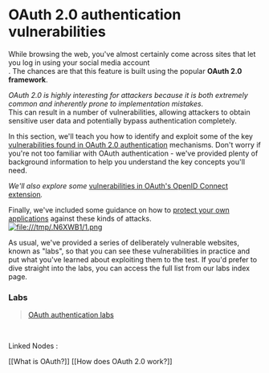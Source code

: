 # OAuth 2.0 authentication vulnerabilities

While browsing the web, you've almost certainly come across sites that let you log in using your social media account  
. The chances are that this feature is built using the popular **OAuth 2.0 framework**.  
  
_OAuth 2.0 is highly interesting for attackers because it is both extremely common and inherently prone to implementation mistakes._  
This can result in a number of vulnerabilities, allowing attackers to obtain sensitive user data and potentially bypass authentication completely.  
  
In this section, we'll teach you how to identify and exploit some of the key [vulnerabilities found in OAuth 2.0 authentication](https://portswigger.net/web-security/oauth#exploiting-oauth-authentication-vulnerabilities) mechanisms. Don't worry if you're not too familiar with OAuth authentication - we've provided plenty of background information to help you understand the key concepts you'll need.  
  
_We'll also explore some_ [vulnerabilities in OAuth's OpenID Connect extension](https://portswigger.net/web-security/oauth/openid#openid-connect-vulnerabilities)_._  
  
  
Finally, we've included some guidance on how to [protect your own applications](https://portswigger.net/web-security/oauth/preventing) against these kinds of attacks.  
[![file:///tmp/.N6XWB1/1.png](file:///tmp/.N6XWB1/1.png)](https://portswigger.net/web-security/images/oauth.jpg)  
  
As usual, we've provided a series of deliberately vulnerable websites, known as "labs", so that you can see these vulnerabilities in practice and put what you've learned about exploiting them to the test. If you'd prefer to dive straight into the labs, you can access the full list from our labs index page.  
  
  

### Labs

>[OAuth authentication labs](https://portswigger.net/web-security/all-labs#oauth-authentication)

<br>

Linked Nodes :

[[What is OAuth?]]
[[How does OAuth 2.0 work?]]